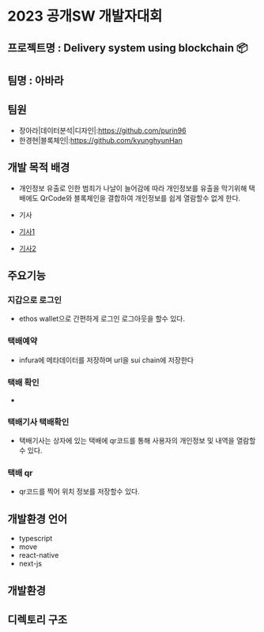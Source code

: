 # 2023 공개SW 개발자대회

## 프로젝트명 : Delivery system using blockchain 📦

## 팀명 : 아바라

## 팀원

- 장아라|데이터분석|디자인|:https://github.com/purin96
- 한경현|블록체인|:https://github.com/kyunghyunHan

## 개발 목적 배경

- 개인정보 유출로 인한 범죄가 나날이 늘어감에 따라 개인정보를 유출을 막기위해 택배에도 QrCode와 블록체인을 결합하여 개인정보를 쉽게 열람할수 없게 한다.

- 기사
- [기사1](https://www.asiatoday.co.kr/view.php?key=20210413010007288)
- [기사2](http://www.bizwnews.com/news/articleView.html?idxno=27545)

## 주요기능

### 지갑으로 로그인

- ethos wallet으로 간편하게 로그인 로그아웃을 할수 있다.

### 택배예약

- infura에 메타데이터를 저장하며 url을 sui chain에 저장한다

### 택배 확인

-

### 택배기사 택배확인

- 택배기사는 상자에 있는 택배에 qr코드를 통해 사용자의 개인정보 및 내역을 열람할수 있다.

### 택배 qr

- qr코드를 찍어 위치 정보를 저장할수 있다.

## 개발환경 언어

- typescript
- move
- react-native
- next-js

## 개발환경

## 디렉토리 구조
